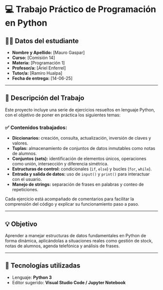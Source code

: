 # 💻 Trabajo Práctico de Programación en Python

## 👨‍🎓 Datos del estudiante

- **Nombre y Apellido:** [Mauro Gaspar]
- **Curso:** [Comisión 14]
- **Materia:** [Programación 1]
- **Profesor/a:** [Ariel Enferrel]
- **Tutor/a:** [Ramiro Hualpa]
- **Fecha de entrega:** [14-06-25]

---

## 📝 Descripción del Trabajo

Este proyecto incluye una serie de ejercicios resueltos en lenguaje Python, con el objetivo de poner en práctica los siguientes temas:

### ✅ Contenidos trabajados:
- **Diccionarios:** creación, consulta, actualización, inversión de claves y valores.
- **Tuplas:** almacenamiento de conjuntos de datos inmutables como notas de alumnos.
- **Conjuntos (sets):** identificación de elementos únicos, operaciones como unión, intersección y diferencia simétrica.
- **Estructuras de control:** condicionales (`if`, `else`) y bucles (`for`, `while`).
- **Entrada y salida de datos:** uso de `input()` y `print()` para interactuar con el usuario.
- **Manejo de strings:** separación de frases en palabras y conteo de repeticiones.

Cada ejercicio está acompañado de comentarios para facilitar la comprensión del código y explicar su funcionamiento paso a paso.

---

## 💡 Objetivo

Aprender a manejar estructuras de datos fundamentales en Python de forma dinámica, aplicándolas a situaciones reales como gestión de stock, notas de alumnos, agenda telefónica y análisis de frases.

---

## 🔧 Tecnologías utilizadas

- Lenguaje: **Python 3**
- Editor sugerido: **Visual Studio Code / Jupyter Notebook**


